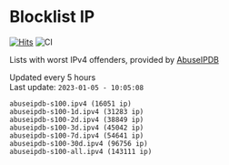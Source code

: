 # Blocklist IP

[![Hits](https://hits.seeyoufarm.com/api/count/incr/badge.svg?url=https%3A%2F%2Fgithub.com%2Fborestad%2Fblocklist-ip%2F&count_bg=%2379C83D&title_bg=%23555555&icon=&icon_color=%23E7E7E7&title=hits&edge_flat=false)](https://hits.seeyoufarm.com)  ![CI](https://img.shields.io/github/workflow/status/borestad/blocklist-ip/CI?style=flat-square)

Lists with worst IPv4 offenders, provided by [AbuseIPDB](https://www.abuseipdb.com/)

<!-- FOOTER-PLACEHOLDER -->
Updated every 5 hours<br>
Last update: `2023-01-05 - 10:05:08`
```
abuseipdb-s100.ipv4 (16051 ip)
abuseipdb-s100-1d.ipv4 (31283 ip)
abuseipdb-s100-2d.ipv4 (38849 ip)
abuseipdb-s100-3d.ipv4 (45042 ip)
abuseipdb-s100-7d.ipv4 (54641 ip)
abuseipdb-s100-30d.ipv4 (96756 ip)
abuseipdb-s100-all.ipv4 (143111 ip)
```
